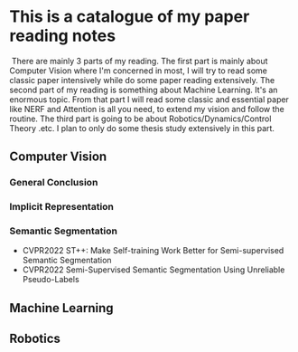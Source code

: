 # This is a catalogue of my paper reading notes

​	There are mainly 3 parts of my reading. The first part is mainly about Computer Vision where I'm concerned in most, I will try to read some classic paper intensively while do some paper reading extensively. The second part of my reading is something about Machine Learning. It's an enormous  topic. From that part I will read some classic and essential paper like NERF and Attention is all you need, to extend my vision and follow the routine. The third part is going to be about Robotics/Dynamics/Control Theory .etc.  I plan to only do some thesis study extensively in this part.

## Computer Vision

### General Conclusion

### Implicit Representation

### Semantic Segmentation

- CVPR2022 ST++: Make Self-training Work Better for Semi-supervised Semantic Segmentation
- CVPR2022 Semi-Supervised Semantic Segmentation Using Unreliable Pseudo-Labels 

## Machine Learning

## Robotics

